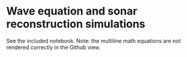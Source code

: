 # Wave equation and sonar reconstruction simulations

See the included notebook. Note: the multiline math equations are not rendered correctly in the Github view.
